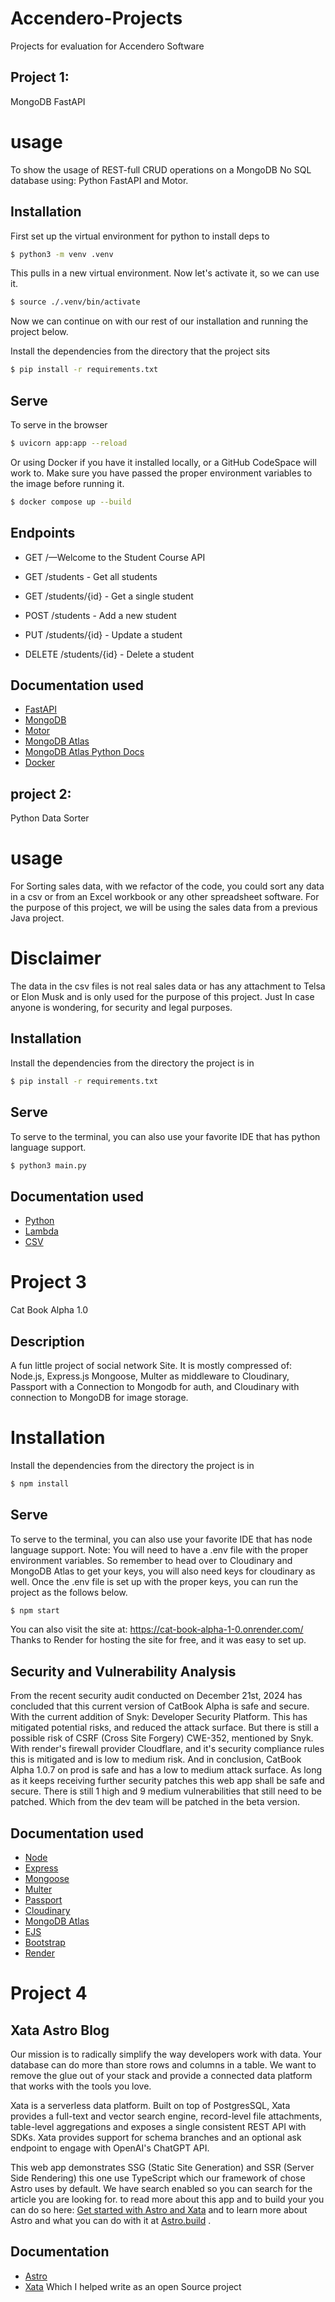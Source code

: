# Accendero-Projects

Projects for evaluation for Accendero Software

## Project 1:
MongoDB FastAPI

# usage

To show the usage of REST-full CRUD operations on a MongoDB No SQL database using: Python FastAPI and Motor.

## Installation

First set up the virtual environment for python to install deps to

```sh
$ python3 -m venv .venv
```
This pulls in a new virtual environment. Now let's activate it, so we can use it.

```sh
$ source ./.venv/bin/activate
```
Now we can continue on with our rest of our installation and running the project below.

Install the dependencies from the directory that the project sits

```sh
$ pip install -r requirements.txt
```

## Serve
To serve in the browser

```sh
$ uvicorn app:app --reload
```
Or using Docker if you have it installed locally, or a GitHub CodeSpace will work to. 
Make sure you have passed the proper environment variables to the image before running it.

```sh
$ docker compose up --build
````
## Endpoints

- GET /—Welcome to the Student Course API

- GET /students - Get all students
- GET /students/{id} - Get a single student
- POST /students - Add a new student
- PUT /students/{id} - Update a student
- DELETE /students/{id} - Delete a student

## Documentation used

- [FastAPI](https://fastapi.tiangolo.com/)
- [MongoDB](https://www.mongodb.com/developer/languages/python/python-quickstart-starlette/)
- [Motor](https://motor.readthedocs.io/en/stable/)
- [MongoDB Atlas](https://www.mongodb.com/cloud/atlas)
- [MongoDB Atlas Python Docs](https://docs.atlas.mongodb.com/driver-connection/)
- [Docker](https://www.docker.com/)


## project 2:

Python Data Sorter

# usage

For Sorting sales data,
with we refactor of the code, you could sort any data in a csv or from an Excel workbook or any other spreadsheet software.
For the purpose of this project, we will be using the sales data from a previous Java project.
# Disclaimer
The data in the csv files is not real sales data or has any attachment to Telsa or Elon Musk and is only used 
for the purpose of this project.
Just In case anyone is wondering, for security and legal purposes. 

## Installation

Install the dependencies from the directory the project is in

```sh
$ pip install -r requirements.txt
```

## Serve
To serve to the terminal, you can also use your favorite IDE that has python language support.

```sh
$ python3 main.py
```

## Documentation used

- [Python](https://www.python.org/)
- [Lambda](https://docs.python.org/3/library/itertools.html#itertools.groupby)
- [CSV](https://docs.python.org/3/library/csv.html)

# Project 3

Cat Book Alpha 1.0

## Description

A fun little project of social network Site.
It is mostly compressed of: Node.js, Express.js Mongoose, Multer as middleware to Cloudinary, 
Passport with a Connection to Mongodb for auth, and Cloudinary with connection to MongoDB for image storage.

# Installation 

Install the dependencies from the directory the project is in

```sh
$ npm install
```

## Serve
To serve to the terminal, you can also use your favorite IDE that has node language support.
Note: You will need to have a .env file with the proper environment variables.
So remember
to head over to Cloudinary and MongoDB Atlas to get your keys, you will also need keys for cloudinary as well. 
Once the .env file is set up with the proper keys, you can run the project as the follows below. 

```sh   
$ npm start
```
You can also visit the site at:  https://cat-book-alpha-1-0.onrender.com/ 
Thanks to Render for hosting the site for free, and it was easy to set up.

## Security and Vulnerability Analysis

From the recent security audit conducted on December 21st, 2024 has concluded that this current version of CatBook Alpha is safe and secure. With the current addition of Snyk: Developer Security Platform. This has mitigated potential risks, and reduced the attack surface. But there is still a possible risk of CSRF (Cross Site Forgery) CWE-352, mentioned by Snyk. With render's firewall provider Cloudflare, and it's security compliance rules this is mitigated and is low to medium risk. And in conclusion, CatBook Alpha 1.0.7 on prod is safe and has a low to medium attack surface. As long as it keeps receiving further security patches this web app shall be safe and secure. There is still 1 high and 9 medium vulnerabilities that still need to be patched. Which from the dev team will be patched in the beta version.

## Documentation used

- [Node](https://nodejs.org/en/)
- [Express](https://expressjs.com/)
- [Mongoose](https://mongoosejs.com/)
- [Multer](https://www.npmjs.com/package/multer)
- [Passport](http://www.passportjs.org/)
- [Cloudinary](https://cloudinary.com/)
- [MongoDB Atlas](https://www.mongodb.com/cloud/atlas)
- [EJS](https://ejs.co/)
- [Bootstrap](https://getbootstrap.com/)
- [Render](https://render.com/)

# Project 4

## Xata Astro Blog

Our mission is to radically simplify the way developers work with data. Your database can do more than store rows and columns in a table. We want to remove the glue out of your stack and provide a connected data platform that works with the tools you love.

Xata is a serverless data platform. Built on top of PostgresSQL, Xata provides a full-text and vector search engine, record-level file attachments, table-level aggregations and exposes a single consistent REST API with SDKs. Xata provides support for schema branches and an optional ask endpoint to engage with OpenAI's ChatGPT API.
 
This web app demonstrates SSG (Static Site Generation) and SSR (Server Side Rendering) this one use TypeScript which our framework of chose Astro uses by default. We have search enabled so you can search for the article you are looking for. 
to read more about this app and to build your you can do so here: [Get started with Astro and Xata](https://xata.io/docs/getting-started/astro) and to learn more about Astro and what you can do with it at [Astro.build](https://astro.build) .

## Documentation

- [Astro](https://astro.build)
- [Xata](https://xata.io/docs/getting-started/astro) Which I helped write as an open Source project